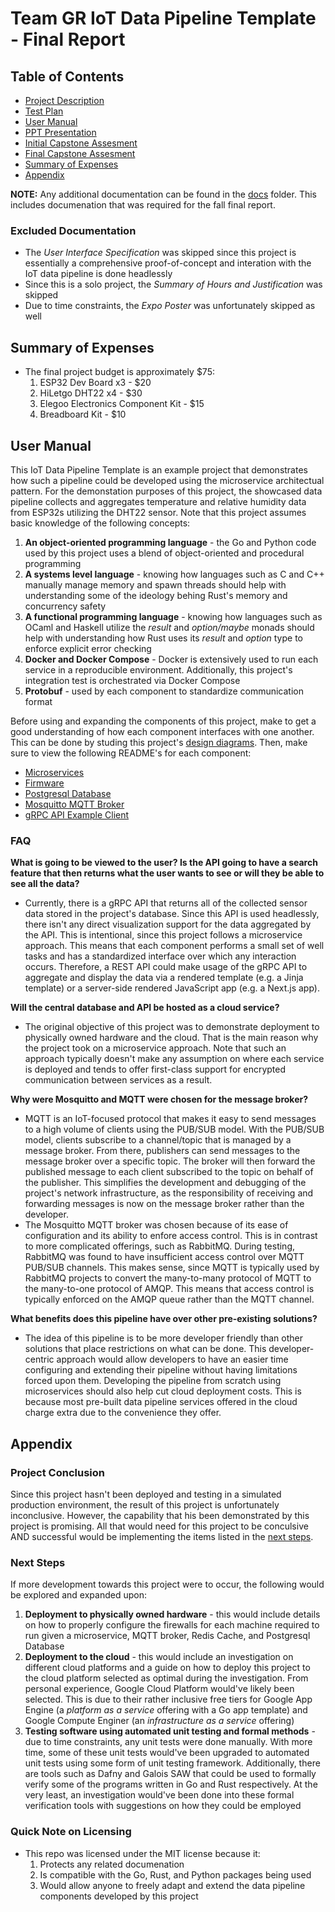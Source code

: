 # Team GR IoT Data Pipeline Template - Final Report

## Table of Contents
- [Project Description](docs/project-description.md)
- [Test Plan](docs/test-plan.md)
- [User Manual](#user-manual)
- [PPT Presentation](docs/presentations/fall-design-slides.pdf)
- [Initial Capstone Assesment](docs/essays/capstone-assessment-gr.pdf)
- [Final Capstone Assesment](docs/essays/final-capstone-assesment.md)
- [Summary of Expenses](#summary-of-expenses)
- [Appendix](#appendix)

**NOTE:** Any additional documentation can be found in the [docs](docs/) folder. This includes documenation that was required for the fall final report.

### Excluded Documentation
- The *User Interface Specification* was skipped since this project is essentially a comprehensive proof-of-concept and interation with the IoT data pipeline is done headlessly
- Since this is a solo project, the *Summary of Hours and Justification* was skipped
- Due to time constraints, the *Expo Poster* was unfortunately skipped as well

## Summary of Expenses
- The final project budget is approximately $75:
    1. ESP32 Dev Board x3 - $20
    2. HiLetgo DHT22 x4 - $30
    3. Elegoo Electronics Component Kit - $15
    4. Breadboard Kit - $10

## User Manual
This IoT Data Pipeline Template is an example project that demonstrates how such a pipeline could be developed using the microservice architectual pattern. For the demonstation purposes of this project, the showcased data pipeline collects and aggregates temperature and relative humidity data from ESP32s utilizing the DHT22 sensor. Note that this project assumes basic knowledge of the following concepts:
1. **An object-oriented programming language** - the Go and Python code used by this project uses a blend of object-oriented and procedural programming 
2. **A systems level language** - knowing how languages such as C and C++ manually manage memory and spawn threads should help with understanding some of the ideology behing Rust's memory and concurrency safety 
3. **A functional programming language** - knowing how languages such as OCaml and Haskell utilize the *result* and *option/maybe* monads should help with understanding how Rust uses its *result* and *option* type to enforce explicit error checking
4. **Docker and Docker Compose** - Docker is extensively used to run each service in a reproducible environment. Additionally, this project's integration test is orchestrated via Docker Compose
5. **Protobuf** - used by each component to standardize communication format

Before using and expanding the components of this project, make to get a good understanding of how each component interfaces with one another. This can be done by studing this project's [design diagrams](docs/design-diagrams.md). Then, make sure to view the following README's for each component:
- [Microservices](microservice.md)
- [Firmware](firmware/README.md)
- [Postgresql Database](database/README.md)
- [Mosquitto MQTT Broker](broker/README.md)
- [gRPC API Example Client](api/client/README.md)

### FAQ
**What is going to be viewed to the user? Is the API going to have a search feature that then returns what the user wants to see or will they be able to see all the data?**
- Currently, there is a gRPC API that returns all of the collected sensor data stored in the project's database. Since this API is used headlessly, there isn't any direct visualization support for the data aggregated by the API. This is intentional, since this project follows a microservice approach. This means that each component performs a small set of well tasks and has a standardized interface over which any interaction occurs. Therefore, a REST API could make usage of the gRPC API to aggregate and display the data via a rendered template (e.g. a Jinja template) or a server-side rendered JavaScript app (e.g. a Next.js app).

**Will the central database and API be hosted as a cloud service?**
- The original objective of this project was to demonstrate deployment to physically owned hardware and the cloud. That is the main reason why the project took on a microservice approach. Note that such an approach typically doesn't make any assumption on where each service is deployed and tends to offer first-class support for encrypted communication between services as a result.

**Why were Mosquitto and MQTT were chosen for the message broker?**
- MQTT is an IoT-focused protocol that makes it easy to send messages to a high volume of clients using the PUB/SUB model. With the PUB/SUB model, clients subscribe to a channel/topic that is managed by a message broker. From there, publishers can send messages to the message broker over a specific topic. The broker will then forward the published message to each client subscribed to the topic on behalf of the publisher. This simplifies the development and debugging of the project's network infrastructure, as the responsibility of receiving and forwarding messages is now on the message broker rather than the developer. 
- The Mosquitto MQTT broker was chosen because of its ease of configuration and its ability to enfore access control. This is in contrast to more complicated offerings, such as RabbitMQ. During testing, RabbitMQ was found to have insufficient access control over MQTT PUB/SUB channels. This makes sense, since MQTT is typically used by RabbitMQ projects to convert the many-to-many protocol of MQTT to the many-to-one protocol of AMQP. This means that access control is typically enforced on the AMQP queue rather than the MQTT channel.

**What benefits does this pipeline have over other pre-existing solutions?**
- The idea of this pipeline is to be more developer friendly than other solutions that place restrictions on what can be done. This developer-centric approach would allow developers to have an easier time configuring and extending their pipeline without having limitations forced upon them. Developing the pipeline from scratch using microservices should also help cut cloud deployment costs. This is because most pre-built data pipeline services offered in the cloud charge extra due to the convenience they offer.

## Appendix

### Project Conclusion
Since this project hasn't been deployed and testing in a simulated production environment, the result of this project is unfortunately inconclusive. However, the capability that his been demonstrated by this project is promising. All that would need for this project to be conculsive AND successful would be implementing the items listed in the [next steps](#next-steps).

### Next Steps
If more development towards this project were to occur, the following would be explored and expanded upon:
1. **Deployment to physically owned hardware** - this would include details on how to properly configure the firewalls for each machine required to run given a microservice, MQTT broker, Redis Cache, and Postgresql Database 
2. **Deployment to the cloud** - this would include an investigation on different cloud platforms and a guide on how to deploy this project to the cloud platform selected as optimal during the investigation. From personal experience, Google Cloud Platform would've likely been selected. This is due to their rather inclusive free tiers for Google App Engine (a *platform as a service* offering with a Go app template) and Google Compute Enginer (an *infrastructure as a service* offering)
3. **Testing software using automated unit testing and formal methods** - due to time constraints, any unit tests were done manually. With more time, some of these unit tests would've been upgraded to automated unit tests using some form of unit testing framework. Additionally, there are tools such as Dafny and Galois SAW that could be used to formally verify some of the programs written in Go and Rust respectively. At the very least, an investigation would've been done into these formal verification tools with suggestions on how they could be employed

### Quick Note on Licensing
- This repo was licensed under the MIT license because it:
    1. Protects any related documenation
    2. Is compatible with the Go, Rust, and Python packages being used
    3. Would allow anyone to freely adapt and extend the data pipeline components developed by this project
